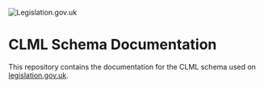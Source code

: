 ![Legislation.gov.uk](https://www.legislation.gov.uk/images/chrome/site_logo_legislation.gif)
# CLML Schema Documentation

This repository contains the documentation for the CLML schema used on [legislation.gov.uk](https://www.legislation.gov.uk).
